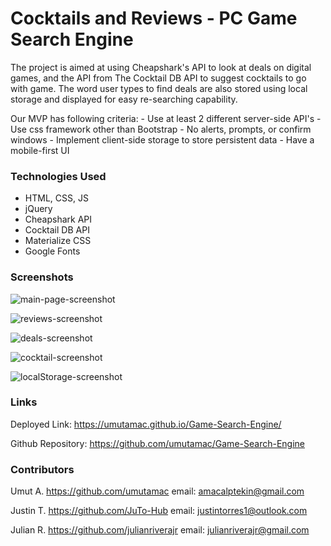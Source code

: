 # Cocktails and Reviews - PC Game Search Engine

The project is aimed at using Cheapshark's API to look at deals on digital games, and the API from The Cocktail DB API to suggest cocktails to go with game. The word user types to find deals are also stored using local storage and displayed for easy re-searching capability.

Our MVP has following criteria:
    - Use at least 2 different server-side API's
    - Use css framework other than Bootstrap
    - No alerts, prompts, or confirm windows
    - Implement client-side storage to store persistent data
    - Have a mobile-first UI
    
### Technologies Used
* HTML, CSS, JS
* jQuery
* Cheapshark API
* Cocktail DB API
* Materialize CSS
* Google Fonts

### Screenshots

![main-page-screenshot](./assets/cAndR-Main.png)


![reviews-screenshot](./assets/cAndR-Reviews.png)


![deals-screenshot](./assets/cAndR-Deals.png)


![cocktail-screenshot](./assets/cAndR-cocktail.png)


![localStorage-screenshot](./assets/cAndR-localStorage.png)

### Links

Deployed Link: https://umutamac.github.io/Game-Search-Engine/

Github Repository: https://github.com/umutamac/Game-Search-Engine

### Contributors
Umut A. https://github.com/umutamac
email: amacalptekin@gmail.com

Justin T. https://github.com/JuTo-Hub
email: justintorres1@outlook.com

Julian R. https://github.com/julianriverajr
email: julianriverajr@gmail.com
